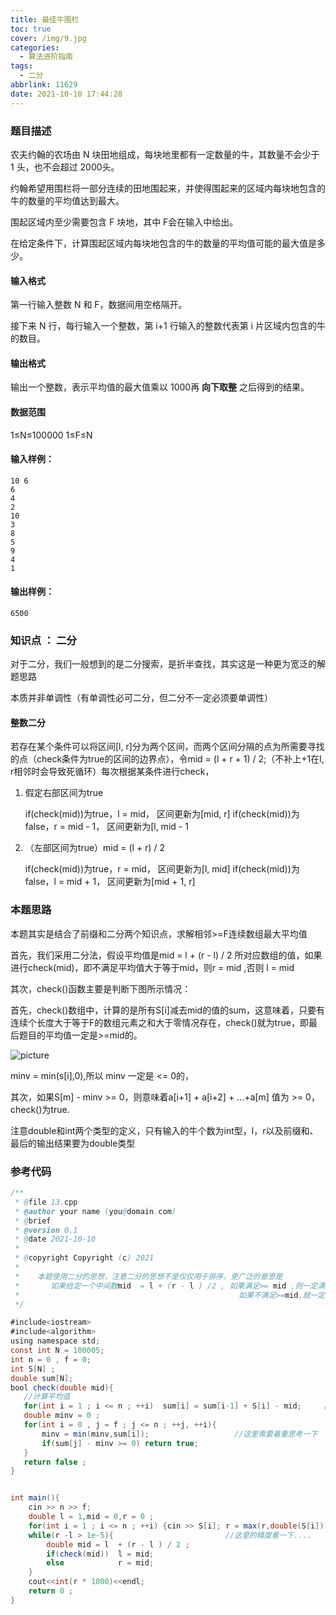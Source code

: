 ```yaml
---
title: 最佳牛围栏
toc: true
cover: /img/9.jpg
categories:
  - 算法进阶指南
tags:
  - 二分
abbrlink: 11629
date: 2021-10-10 17:44:28
---
```


### 题目描述

农夫约翰的农场由 N 块田地组成，每块地里都有一定数量的牛，其数量不会少于 1 头，也不会超过 2000头。<!-- more -->

约翰希望用围栏将一部分连续的田地围起来，并使得围起来的区域内每块地包含的牛的数量的平均值达到最大。

围起区域内至少需要包含 F 块地，其中 F会在输入中给出。

在给定条件下，计算围起区域内每块地包含的牛的数量的平均值可能的最大值是多少。

#### 输入格式

第一行输入整数 N 和 F，数据间用空格隔开。

接下来 N 行，每行输入一个整数，第 i+1 行输入的整数代表第 i 片区域内包含的牛的数目。

#### 输出格式

输出一个整数，表示平均值的最大值乘以 1000再 **向下取整** 之后得到的结果。

#### 数据范围

1≤N≤100000
1≤F≤N

#### 输入样例：

```
10 6
6 
4
2
10
3
8
5
9
4
1
```

#### 输出样例：

```
6500
```

### 知识点 ： 二分

对于二分，我们一般想到的是二分搜索，是折半查找，其实这是一种更为宽泛的解题思路

本质并非单调性（有单调性必可二分，但二分不一定必须要单调性）

#### 整数二分

若存在某个条件可以将区间[l, r]分为两个区间，而两个区间分隔的点为所需要寻找的点（check条件为true的区间的边界点），令mid = (l + r + 1) / 2;（不补上+1在l, r相邻时会导致死循环）每次根据某条件进行check，

1. 假定右部区间为true

   if(check(mid))为true，l = mid， 区间更新为[mid, r]
   if(check(mid))为false，r = mid - 1， 区间更新为[l, mid - 1

2. （左部区间为true）mid = (l + r) / 2

   if(check(mid))为true，r = mid， 区间更新为[l, mid]
   if(check(mid))为false，l = mid + 1， 区间更新为[mid + 1, r]

### 本题思路

本题其实是结合了前缀和二分两个知识点，求解相邻>=F连续数组最大平均值

首先，我们采用二分法，假设平均值是mid =  l  +  (r - l) / 2 所对应数组的值，如果进行check(mid)，即不满足平均值大于等于mid，则r  = mid ,否则  l  = mid

其次，check()函数主要是判断下图所示情况：

首先，check()数组中，计算的是所有S[i]减去mid的值的sum，这意味着，只要有连续个长度大于等于F的数组元素之和大于零情况存在，check()就为true，即最后题目的平均值一定是>=mid的。

![picture](/img/n1.jpg)

minv = min(s[i],0),所以 minv 一定是 <= 0的，

其次，如果S[m] - minv  >= 0，则意味着a[i+1]  + a[i+2]  + ...+a[m] 值为 >= 0，check()为true.

注意double和int两个类型的定义，只有输入的牛个数为int型，l，r以及前缀和、最后的输出结果要为double类型

### 参考代码

```java
/**
 * @file 13.cpp
 * @author your name (you@domain.com)
 * @brief 
 * @version 0.1
 * @date 2021-10-10
 * 
 * @copyright Copyright (c) 2021
 * 
 *    本题使用二分的思想，注意二分的思想不是仅仅用于排序，更广泛的意思是
 *       如果给定一个中间数mid  = l + (r - l ) /2 , 如果满足>= mid ,则一定满足小于mid的情况
 *                                                 如果不满足>=mid,就一定不满足大于mid的情况 
 */

#include<iostream>
#include<algorithm>
using namespace std;
const int N = 100005;
int n = 0 , f = 0;
int S[N] ;
double sum[N];
bool check(double mid){
   //计算平均值
   for(int i = 1 ; i <= n ; ++i)  sum[i] = sum[i-1] + S[i] - mid;     //计算的是所有S[i]减去mid的值的sum
   double minv = 0 ;
   for(int i = 0 , j = f ; j <= n ; ++j, ++i){
       minv = min(minv,sum[i]);                   //这里需要着重思考一下
       if(sum[j] - minv >= 0) return true;
   }
   return false ;
}


int main(){
    cin >> n >> f;
    double l = 1,mid = 0,r = 0 ;
    for(int i = 1 ; i <= n ; ++i) {cin >> S[i]; r = max(r,double(S[i]));}
    while(r -l > 1e-5){                         //这里的精度看一下....
        double mid = l  + (r - l ) / 2 ;
        if(check(mid))  l = mid;
        else            r = mid;
    } 
    cout<<int(r * 1000)<<endl;
    return 0 ;
}
```

